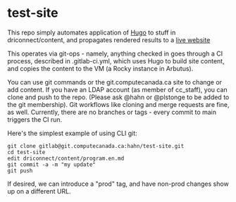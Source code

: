 # test-site

This repo simply automates application of [Hugo](https://gohugo.io/) to stuff in driconnect/content, and propagates rendered results to a [live website](https://driconnect.alliancecan.ca) 

This operates via git-ops - namely, anything checked in goes through a CI process,
described in .gitlab-ci.yml, which uses Hugo to build site content, and copies the
content to the VM (a Rocky instance in Arbutus).

You can use git commands or the git.computecanada.ca site to change or add content.
If you have an LDAP account (as member of cc_staff), you can clone and push to the repo.
(Please ask @hahn or @plstonge to be added to the git membership).  Git workflows like
cloning and merge requests are fine, as well.  Currently, there are no branches or tags -
every commit to main triggers the CI run.

Here's the simplest example of using CLI git:

```
git clone gitlab@git.computecanada.ca:hahn/test-site.git
cd test-site
edit driconnect/content/program.en.md
git commit -a -m "my update"
git push
```

If desired, we can introduce a "prod" tag, and have non-prod changes show up on a different URL.
